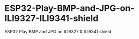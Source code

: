 # ESP32-Play-BMP-and-JPG-on-ILI9327-ILI9341-shield
ESP32 Play BMP and JPG on ILI9327 &amp; ILI9341 shield
